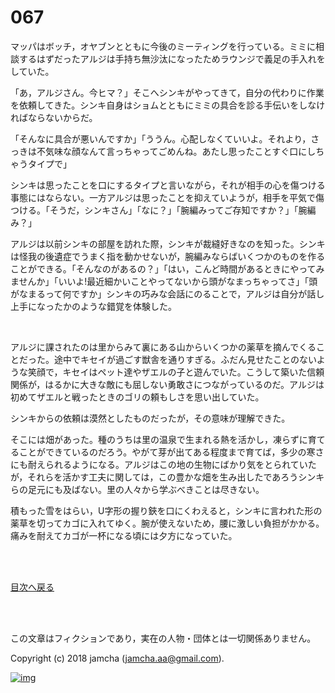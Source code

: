 # 067

マッパはボッチ，オヤブンとともに今後のミーティングを行っている。ミミに相談するはずだったアルジは手持ち無沙汰になったためラウンジで義足の手入れをしていた。  

「あ，アルジさん。今ヒマ？」そこへシンキがやってきて，自分の代わりに作業を依頼してきた。シンキ自身はショムとともにミミの具合を診る手伝いをしなければならないからだ。  

「そんなに具合が悪いんですか」「ううん。心配しなくていいよ。それより，さっきは不気味な顔なんて言っちゃってごめんね。あたし思ったことすぐ口にしちゃうタイプで」  

シンキは思ったことを口にするタイプと言いながら，それが相手の心を傷つける事態にはならない。一方アルジは思ったことを抑えていようが，相手を平気で傷つける。「そうだ，シンキさん」「なに？」「腕編みってご存知ですか？」「腕編み？」  

アルジは以前シンキの部屋を訪れた際，シンキが裁縫好きなのを知った。シンキは怪我の後遺症でうまく指を動かせないが，腕編みならばいくつかのものを作ることができる。「そんなのがあるの？」「はい，こんど時間があるときにやってみませんか」「いいよ!最近細かいことやってないから頭がなまっちゃってさ」「頭がなまるって何ですか」シンキの巧みな会話にのることで，アルジは自分が話し上手になったかのような錯覚を体験した。  

<br>  

アルジに課されたのは里からみて裏にある山からいくつかの薬草を摘んでくることだった。途中でキセイが過ごす獣舎を通りすぎる。ふだん見せたことのないような笑顔で，キセイはペット達やザエルの子と遊んでいた。こうして築いた信頼関係が，はるかに大きな敵にも屈しない勇敢さにつながっているのだ。アルジは初めてザエルと戦ったときのゴリの頼もしさを思い出していた。  

シンキからの依頼は漠然としたものだったが，その意味が理解できた。  

そこには畑があった。種のうちは里の温泉で生まれる熱を活かし，凍らずに育てることができているのだろう。やがて芽が出てある程度まで育てば，多少の寒さにも耐えられるようになる。アルジはこの地の生物にばかり気をとられていたが，それらを活かす工夫に関しては，この豊かな畑を生み出したであろうシンキらの足元にも及ばない。里の人々から学ぶべきことは尽きない。  

積もった雪をはらい，U字形の握り鋏を口にくわえると，シンキに言われた形の薬草を切ってカゴに入れてゆく。腕が使えないため，腰に激しい負担がかかる。痛みを耐えてカゴが一杯になる頃には夕方になっていた。  

<br>  
<br>  

[目次へ戻る](https://github.com/jamcha-aa/OblivionReports/blob/master/README.md)  

<br>  
<br>  

この文章はフィクションであり，実在の人物・団体とは一切関係ありません。  

Copyright (c) 2018 jamcha (jamcha.aa@gmail.com).  

[![img](http://i.creativecommons.org/l/by-nc-sa/4.0/88x31.png)](http://creativecommons.org/licenses/by-nc-sa/4.0/deed)